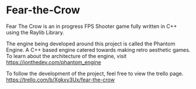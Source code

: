 # Fear-the-Crow

Fear The Crow is an in progress FPS Shooter game fully written in C++ using the Raylib Library.

The engine being developed around this project is called the Phantom Engine. A C++ based engine catered towards making retro aesthetic games.
To learn about the architecture of the engine, visit 
https://ionthedev.com/phantom_engine

To follow the development of the project, feel free to view the trello page. https://trello.com/b/Xgkxy3Ux/fear-the-crow